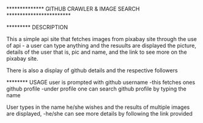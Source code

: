 ************** GITHUB CRAWLER & IMAGE SEARCH ************************


********* DESCRIPTION

This a simple api site that fetches images from pixabay site through the use of api
    - a user can type anything and the resuults are displayed the picture, details of the user
    that is, pic and name, and the link to see more on the pixabay site.

There is also a display of github details and the respective followers


******** USAGE
user is prompted with github username
    -this fetches ones github profile
    -under profile one can search github profile by typing the name

User types in the name he/she wishes and the results of multiple images are displayed, 
    -he/she can see more details by following the link provided